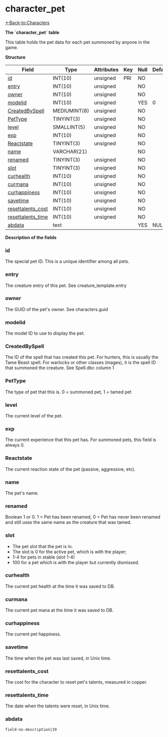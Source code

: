 # character\_pet

[<-Back-to:Characters](database-characters.md)

**The \`character\_pet\` table**

This table holds the pet data for each pet summoned by anyone in the game.

**Structure**

| Field                   | Type         | Attributes | Key | Null | Default | Extra | Comment |
|-------------------------|--------------|------------|-----|------|---------|-------|---------|
| [id][1]                 | INT(10)      | unsigned   | PRI | NO   |         |       |         |
| [entry][2]              | INT(10)      | unsigned   |     | NO   |         |       |         |
| [owner][3]              | INT(10)      | unsigned   |     | NO   |         |       |         |
| [modelid][4]            | INT(10)      | unsigned   |     | YES  | 0       |       |         |
| [CreatedBySpell][5]     | MEDIUMINT(8) | unsigned   |     | NO   |         |       |         |
| [PetType][6]            | TINYINT(3)   | unsigned   |     | NO   |         |       |         |
| [level][7]              | SMALLINT(5)  | unsigned   |     | NO   |         |       |         |
| [exp][8]                | INT(10)      | unsigned   |     | NO   |         |       |         |
| [Reactstate][9]         | TINYINT(3)   | unsigned   |     | NO   |         |       |         |
| [name][10]              | VARCHAR(21)  |            |     | NO   |         |       |         |
| [renamed][11]           | TINYINT(3)   | unsigned   |     | NO   |         |       |         |
| [slot][12]              | TINYINT(3)   | unsigned   |     | NO   |         |       |         |
| [curhealth][13]         | INT(10)      | unsigned   |     | NO   |         |       |         |
| [curmana][14]           | INT(10)      | unsigned   |     | NO   |         |       |         |
| [curhappiness][15]      | INT(10)      | unsigned   |     | NO   |         |       |         |
| [savetime][16]          | INT(10)      | unsigned   |     | NO   |         |       |         |
| [resettalents_cost][17] | INT(10)      | unsigned   |     | NO   |         |       |         |
| [resettalents_time][18] | INT(10)      | unsigned   |     | NO   |         |       |         |
| [abdata][19]            | text         |            |     | YES  | NULL    |       |         |

[1]: #id
[2]: #entry
[3]: #owner
[4]: #modelid
[5]: #createdbyspell
[6]: #pettype
[7]: #level
[8]: #exp
[9]: #reactstate
[10]: #name
[11]: #renamed
[12]: #slot
[13]: #curhealth
[14]: #curmana
[15]: #curhappiness
[16]: #savetime
[17]: #resettalents_cost
[18]: #resettalents_time
[19]: #abdata

**Description of the fields**

### id

The special pet ID. This is a unique identifier among all pets.

### entry

The creature entry of this pet. See creature\_template.entry

### owner

The GUID of the pet's owner. See characters.guid

### modelid

The model ID to use to display the pet.

### CreatedBySpell

The ID of the spell that has created this pet. For hunters, this is usually the Tame Beast spell. For warlocks or other classes (mages), it is the spell ID that summoned the creature. See Spell.dbc column 1

### PetType

The type of pet that this is. 0 = summoned pet, 1 = tamed pet

### level

The current level of the pet.

### exp

The current experience that this pet has. For summoned pets, this field is always 0.

### Reactstate

The current reaction state of the pet (passive, aggressive, etc).

### name

The pet's name.

### renamed

Boolean 1 or 0. 1 = Pet has been renamed, 0 = Pet has never been renamed and still uses the same name as the creature that was tamed.

### slot

- The pet slot that the pet is in.
- The slot is 0 for the active pet, which is with the player;
- 1-4 for pets in stable (slot 1-4)
- 100 for a pet which is with the player but currently dismissed.

### curhealth

The current pet health at the time it was saved to DB.

### curmana

The current pet mana at the time it was saved to DB.

### curhappiness

The current pet happiness.

### savetime

The time when the pet was last saved, in Unix time.

### resettalents\_cost

The cost for the character to reset pet's talents, measured in copper.

### resettalents\_time

The date when the talents were reset, in Unix time.

### abdata

`field-no-description|19`
